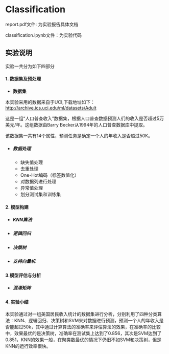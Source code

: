 # Classification



report.pdf文件:   为实验报告具体文档

classification.ipynb文件：为实验代码



## 实验说明

实验一共分为如下四部分

#### **1.**    **数据集及预处理**

- **数据集**

本实验采用的数据来自于UCI,下载地址如下：<http://archive.ics.uci.edu/ml/datasets/Adult>

这是一组“人口普查收入”数据集，根据人口普查数据预测人们的收入是否超过5万美元/年。这组数据由Barry Becker从1994年的人口普查数据库中提取。

该数据集一共有14个属性，预测任务是确定一个人的年收入是否超过50K。

- ##### **数据处理**

  - 缺失值处理
  - 去重处理
  -  One-Hot编码（标签数值化）
  - 对数据列进行处理
  - 异常值处理
  - 划分测试集和训练集



#### **2.**    **模型构建**

- ##### **KNN算法** 

- ##### **逻辑回归** 

- ##### **决策树**

- ##### 支持向量机



#### **3.模型评估与分析**

- ##### 混淆矩阵



#### 4. 实验小结

 本实验通过对一组美国居民收入统计的数据集进行分析，分别利用了四种分类算法：KNN、逻辑回归、决策树和SVM来对数据进行预测，预测一个人的年收入是否能超过50k，其中通过计算算法的准确率来评估算法的效果，在准确率的比较中，效果最优的是决策树，准确率在测试集上达到了0.856，其次是SVM达到了0.851，KNN的效果一般，在聚类数最优的情况下仍旧不如SVM和决策树，但是KNN的运行效率很快。